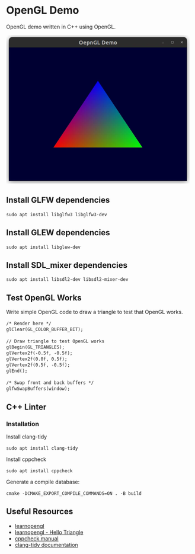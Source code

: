 # OpenGL Demo
OpenGL demo written in C++ using OpenGL.

<img width="495" height="401" src="./images/render_triangle_window.webp" />

## Install GLFW dependencies
```
sudo apt install libglfw3 libglfw3-dev 
```

## Install GLEW dependencies
```
sudo apt install libglew-dev
```

## Install SDL_mixer dependencies
```
sudo apt install libsdl2-dev libsdl2-mixer-dev
```

## Test OpenGL Works
Write simple OpenGL code to draw a triangle to test that OpenGL works.
```
/* Render here */
glClear(GL_COLOR_BUFFER_BIT);

// Draw triangle to test OpenGL works
glBegin(GL_TRIANGLES);
glVertex2f(-0.5f, -0.5f);
glVertex2f(0.0f, 0.5f);
glVertex2f(0.5f, -0.5f);
glEnd();

/* Swap front and back buffers */
glfwSwapBuffers(window);
```

## C++ Linter
### Installation
Install clang-tidy
```
sudo apt install clang-tidy
```

Install cppcheck
```
sudo apt install cppcheck
```

Generate a compile database:
```
cmake -DCMAKE_EXPORT_COMPILE_COMMANDS=ON . -B build
```

## Useful Resources
- [learnopengl](https://learnopengl.com/)
- [learnopengl - Hello Triangle](https://learnopengl.com/Getting-started/Hello-Triangle)
- [cppcheck manual](https://cppcheck.sourceforge.io/manual.pdf)
- [clang-tidy documentation](https://clang.llvm.org/extra/clang-tidy/)
